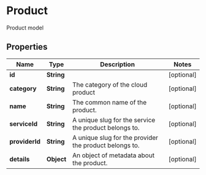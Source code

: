 

# Product

Product model

## Properties

| Name | Type | Description | Notes |
|------------ | ------------- | ------------- | -------------|
|**id** | **String** |  |  [optional] |
|**category** | **String** | The category of the cloud product |  [optional] |
|**name** | **String** | The common name of the product. |  [optional] |
|**serviceId** | **String** | A unique slug for the service the product belongs to. |  [optional] |
|**providerId** | **String** | A unique slug for the provider the product belongs to. |  [optional] |
|**details** | **Object** | An object of metadata about the product. |  [optional] |



